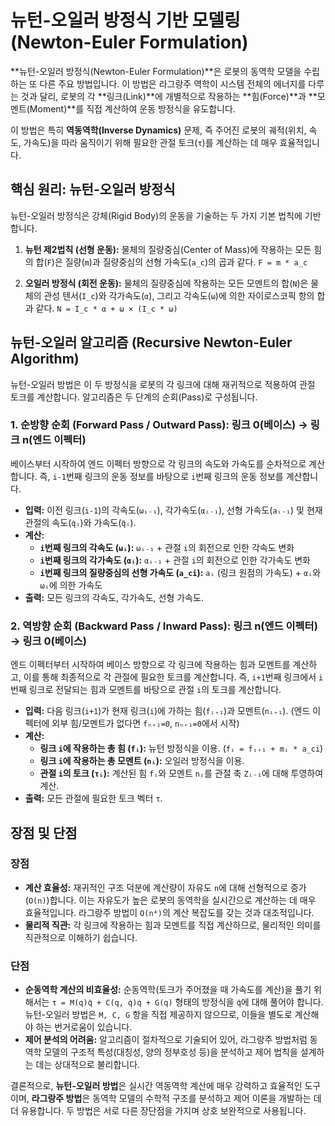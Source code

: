 # 뉴턴-오일러 방정식 기반 모델링 (Newton-Euler Formulation)

**뉴턴-오일러 방정식(Newton-Euler Formulation)**은 로봇의 동역학 모델을 수립하는 또 다른 주요 방법입니다. 이 방법은 라그랑주 역학이 시스템 전체의 에너지를 다루는 것과 달리, 로봇의 각 **링크(Link)**에 개별적으로 작용하는 **힘(Force)**과 **모멘트(Moment)**를 직접 계산하여 운동 방정식을 유도합니다.

이 방법은 특히 **역동역학(Inverse Dynamics)** 문제, 즉 주어진 로봇의 궤적(위치, 속도, 가속도)을 따라 움직이기 위해 필요한 관절 토크(`τ`)를 계산하는 데 매우 효율적입니다.

## 핵심 원리: 뉴턴-오일러 방정식

뉴턴-오일러 방정식은 강체(Rigid Body)의 운동을 기술하는 두 가지 기본 법칙에 기반합니다.

1.  **뉴턴 제2법칙 (선형 운동):** 물체의 질량중심(Center of Mass)에 작용하는 모든 힘의 합(`F`)은 질량(`m`)과 질량중심의 선형 가속도(`a_c`)의 곱과 같다.
    `F = m * a_c`

2.  **오일러 방정식 (회전 운동):** 물체의 질량중심에 작용하는 모든 모멘트의 합(`N`)은 물체의 관성 텐서(`I_c`)와 각가속도(`α`), 그리고 각속도(`ω`)에 의한 자이로스코픽 항의 합과 같다.
    `N = I_c * α + ω × (I_c * ω)`

## 뉴턴-오일러 알고리즘 (Recursive Newton-Euler Algorithm)

뉴턴-오일러 방법은 이 두 방정식을 로봇의 각 링크에 대해 재귀적으로 적용하여 관절 토크를 계산합니다. 알고리즘은 두 단계의 순회(Pass)로 구성됩니다.

### 1. 순방향 순회 (Forward Pass / Outward Pass): 링크 0(베이스) → 링크 n(엔드 이펙터)

베이스부터 시작하여 엔드 이펙터 방향으로 각 링크의 속도와 가속도를 순차적으로 계산합니다. 즉, `i-1`번째 링크의 운동 정보를 바탕으로 `i`번째 링크의 운동 정보를 계산합니다.

- **입력:** 이전 링크(`i-1`)의 각속도(`ωᵢ₋₁`), 각가속도(`αᵢ₋₁`), 선형 가속도(`aᵢ₋₁`) 및 현재 관절의 속도(`q̇ᵢ`)와 가속도(`q̈ᵢ`).
- **계산:**
  - **`i`번째 링크의 각속도 (`ωᵢ`):** `ωᵢ₋₁` + 관절 `i`의 회전으로 인한 각속도 변화
  - **`i`번째 링크의 각가속도 (`αᵢ`):** `αᵢ₋₁` + 관절 `i`의 회전으로 인한 각가속도 변화
  - **`i`번째 링크의 질량중심의 선형 가속도 (`a_ci`):** `aᵢ` (링크 원점의 가속도) + `αᵢ`와 `ωᵢ`에 의한 가속도
- **출력:** 모든 링크의 각속도, 각가속도, 선형 가속도.

### 2. 역방향 순회 (Backward Pass / Inward Pass): 링크 n(엔드 이펙터) → 링크 0(베이스)

엔드 이펙터부터 시작하여 베이스 방향으로 각 링크에 작용하는 힘과 모멘트를 계산하고, 이를 통해 최종적으로 각 관절에 필요한 토크를 계산합니다. 즉, `i+1`번째 링크에서 `i`번째 링크로 전달되는 힘과 모멘트를 바탕으로 관절 `i`의 토크를 계산합니다.

- **입력:** 다음 링크(`i+1`)가 현재 링크(`i`)에 가하는 힘(`fᵢ₊₁`)과 모멘트(`nᵢ₊₁`). (엔드 이펙터에 외부 힘/모멘트가 없다면 `fₙ₊₁=0`, `nₙ₊₁=0`에서 시작)
- **계산:**
  - **링크 `i`에 작용하는 총 힘 (`fᵢ`):** 뉴턴 방정식을 이용. (`fᵢ = fᵢ₊₁ + mᵢ * a_ci`)
  - **링크 `i`에 작용하는 총 모멘트 (`nᵢ`):** 오일러 방정식을 이용.
  - **관절 `i`의 토크 (`τᵢ`):** 계산된 힘 `fᵢ`와 모멘트 `nᵢ`를 관절 축 `Zᵢ₋₁`에 대해 투영하여 계산.
- **출력:** 모든 관절에 필요한 토크 벡터 `τ`.

## 장점 및 단점

### 장점
- **계산 효율성:** 재귀적인 구조 덕분에 계산량이 자유도 `n`에 대해 선형적으로 증가(`O(n)`)합니다. 이는 자유도가 높은 로봇의 동역학을 실시간으로 계산하는 데 매우 효율적입니다. 라그랑주 방법이 `O(n⁴)`의 계산 복잡도를 갖는 것과 대조적입니다.
- **물리적 직관:** 각 링크에 작용하는 힘과 모멘트를 직접 계산하므로, 물리적인 의미를 직관적으로 이해하기 쉽습니다.

### 단점
- **순동역학 계산의 비효율성:** 순동역학(토크가 주어졌을 때 가속도를 계산)을 풀기 위해서는 `τ = M(q)q̈ + C(q, q̇)q̇ + G(q)` 형태의 방정식을 `q̈`에 대해 풀어야 합니다. 뉴턴-오일러 방법은 `M, C, G` 항을 직접 제공하지 않으므로, 이들을 별도로 계산해야 하는 번거로움이 있습니다.
- **제어 분석의 어려움:** 알고리즘이 절차적으로 기술되어 있어, 라그랑주 방법처럼 동역학 모델의 구조적 특성(대칭성, 양의 정부호성 등)을 분석하고 제어 법칙을 설계하는 데는 상대적으로 불리합니다.

결론적으로, **뉴턴-오일러 방법**은 실시간 역동역학 계산에 매우 강력하고 효율적인 도구이며, **라그랑주 방법**은 동역학 모델의 수학적 구조를 분석하고 제어 이론을 개발하는 데 더 유용합니다. 두 방법은 서로 다른 장단점을 가지며 상호 보완적으로 사용됩니다.
